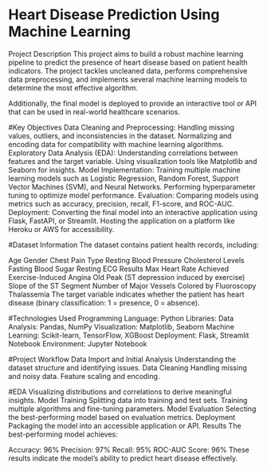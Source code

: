 # Heart Disease Prediction Using Machine Learning
Project Description
This project aims to build a robust machine learning pipeline to predict the presence of heart disease based on patient health indicators. The project tackles uncleaned data, performs comprehensive data preprocessing, and implements several machine learning models to determine the most effective algorithm.

Additionally, the final model is deployed to provide an interactive tool or API that can be used in real-world healthcare scenarios.

#Key Objectives
Data Cleaning and Preprocessing:
Handling missing values, outliers, and inconsistencies in the dataset.
Normalizing and encoding data for compatibility with machine learning algorithms.
Exploratory Data Analysis (EDA):
Understanding correlations between features and the target variable.
Using visualization tools like Matplotlib and Seaborn for insights.
Model Implementation:
Training multiple machine learning models such as Logistic Regression, Random Forest, Support Vector Machines (SVM), and Neural Networks.
Performing hyperparameter tuning to optimize model performance.
Evaluation:
Comparing models using metrics such as accuracy, precision, recall, F1-score, and ROC-AUC.
Deployment:
Converting the final model into an interactive application using Flask, FastAPI, or Streamlit.
Hosting the application on a platform like Heroku or AWS for accessibility.

#Dataset Information
The dataset contains patient health records, including:

Age
Gender
Chest Pain Type
Resting Blood Pressure
Cholesterol Levels
Fasting Blood Sugar
Resting ECG Results
Max Heart Rate Achieved
Exercise-Induced Angina
Old Peak (ST depression induced by exercise)
Slope of the ST Segment
Number of Major Vessels Colored by Fluoroscopy
Thalassemia
The target variable indicates whether the patient has heart disease (binary classification: 1 = presence, 0 = absence).

#Technologies Used
Programming Language: Python
Libraries:
Data Analysis: Pandas, NumPy
Visualization: Matplotlib, Seaborn
Machine Learning: Scikit-learn, TensorFlow, XGBoost
Deployment: Flask, Streamlit
Notebook Environment: Jupyter Notebook

#Project Workflow
Data Import and Initial Analysis
Understanding the dataset structure and identifying issues.
Data Cleaning
Handling missing and noisy data.
Feature scaling and encoding.

#EDA
Visualizing distributions and correlations to derive meaningful insights.
Model Training
Splitting data into training and test sets.
Training multiple algorithms and fine-tuning parameters.
Model Evaluation
Selecting the best-performing model based on evaluation metrics.
Deployment
Packaging the model into an accessible application or API.
Results
The best-performing model achieves:

Accuracy: 96%
Precision: 97%
Recall: 95%
ROC-AUC Score: 96%
These results indicate the model’s ability to predict heart disease effectively.

